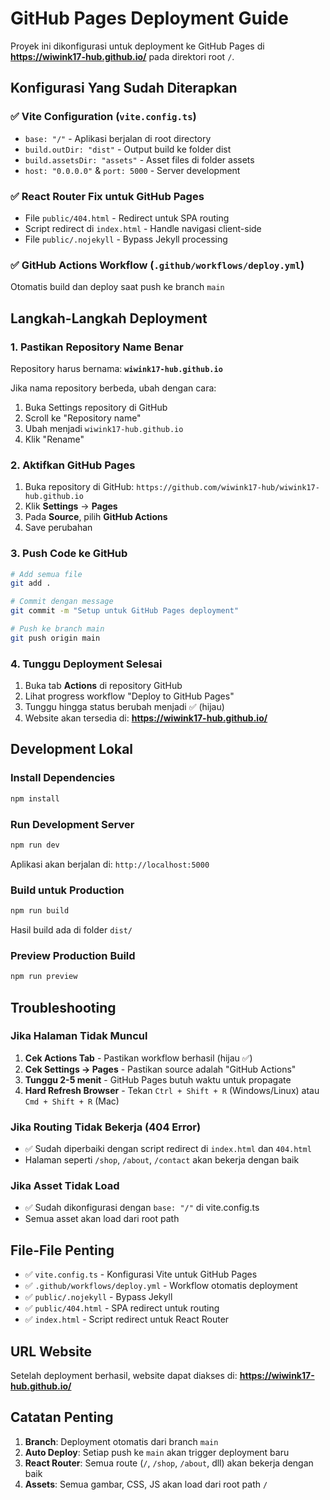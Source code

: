 # GitHub Pages Deployment Guide

Proyek ini dikonfigurasi untuk deployment ke GitHub Pages di **https://wiwink17-hub.github.io/** pada direktori root `/`.

## Konfigurasi Yang Sudah Diterapkan

### ✅ Vite Configuration (`vite.config.ts`)
- `base: "/"` - Aplikasi berjalan di root directory
- `build.outDir: "dist"` - Output build ke folder dist
- `build.assetsDir: "assets"` - Asset files di folder assets
- `host: "0.0.0.0"` & `port: 5000` - Server development

### ✅ React Router Fix untuk GitHub Pages
- File `public/404.html` - Redirect untuk SPA routing
- Script redirect di `index.html` - Handle navigasi client-side
- File `public/.nojekyll` - Bypass Jekyll processing

### ✅ GitHub Actions Workflow (`.github/workflows/deploy.yml`)
Otomatis build dan deploy saat push ke branch `main`

## Langkah-Langkah Deployment

### 1. Pastikan Repository Name Benar
Repository harus bernama: **`wiwink17-hub.github.io`**

Jika nama repository berbeda, ubah dengan cara:
1. Buka Settings repository di GitHub
2. Scroll ke "Repository name"
3. Ubah menjadi `wiwink17-hub.github.io`
4. Klik "Rename"

### 2. Aktifkan GitHub Pages
1. Buka repository di GitHub: `https://github.com/wiwink17-hub/wiwink17-hub.github.io`
2. Klik **Settings** → **Pages**
3. Pada **Source**, pilih **GitHub Actions**
4. Save perubahan

### 3. Push Code ke GitHub
```bash
# Add semua file
git add .

# Commit dengan message
git commit -m "Setup untuk GitHub Pages deployment"

# Push ke branch main
git push origin main
```

### 4. Tunggu Deployment Selesai
1. Buka tab **Actions** di repository GitHub
2. Lihat progress workflow "Deploy to GitHub Pages"
3. Tunggu hingga status berubah menjadi ✅ (hijau)
4. Website akan tersedia di: **https://wiwink17-hub.github.io/**

## Development Lokal

### Install Dependencies
```bash
npm install
```

### Run Development Server
```bash
npm run dev
```
Aplikasi akan berjalan di: `http://localhost:5000`

### Build untuk Production
```bash
npm run build
```
Hasil build ada di folder `dist/`

### Preview Production Build
```bash
npm run preview
```

## Troubleshooting

### Jika Halaman Tidak Muncul
1. **Cek Actions Tab** - Pastikan workflow berhasil (hijau ✅)
2. **Cek Settings → Pages** - Pastikan source adalah "GitHub Actions"
3. **Tunggu 2-5 menit** - GitHub Pages butuh waktu untuk propagate
4. **Hard Refresh Browser** - Tekan `Ctrl + Shift + R` (Windows/Linux) atau `Cmd + Shift + R` (Mac)

### Jika Routing Tidak Bekerja (404 Error)
- ✅ Sudah diperbaiki dengan script redirect di `index.html` dan `404.html`
- Halaman seperti `/shop`, `/about`, `/contact` akan bekerja dengan baik

### Jika Asset Tidak Load
- ✅ Sudah dikonfigurasi dengan `base: "/"` di vite.config.ts
- Semua asset akan load dari root path

## File-File Penting

- ✅ `vite.config.ts` - Konfigurasi Vite untuk GitHub Pages
- ✅ `.github/workflows/deploy.yml` - Workflow otomatis deployment
- ✅ `public/.nojekyll` - Bypass Jekyll
- ✅ `public/404.html` - SPA redirect untuk routing
- ✅ `index.html` - Script redirect untuk React Router

## URL Website

Setelah deployment berhasil, website dapat diakses di:
**https://wiwink17-hub.github.io/**

## Catatan Penting

1. **Branch**: Deployment otomatis dari branch `main`
2. **Auto Deploy**: Setiap push ke `main` akan trigger deployment baru
3. **React Router**: Semua route (`/`, `/shop`, `/about`, dll) akan bekerja dengan baik
4. **Assets**: Semua gambar, CSS, JS akan load dari root path `/`
